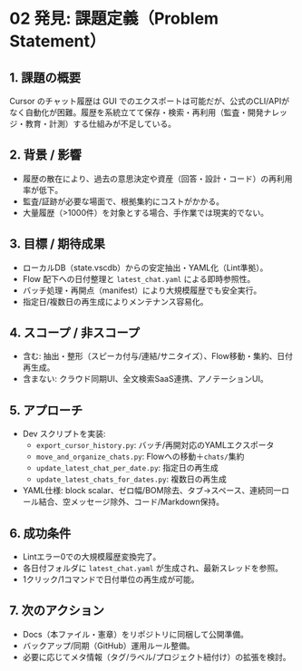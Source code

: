 # 02 発見: 課題定義（Problem Statement）

## 1. 課題の概要
Cursor のチャット履歴は GUI でのエクスポートは可能だが、公式のCLI/APIがなく自動化が困難。履歴を系統立てて保存・検索・再利用（監査・開発ナレッジ・教育・計測）する仕組みが不足している。

## 2. 背景 / 影響
- 履歴の散在により、過去の意思決定や資産（回答・設計・コード）の再利用率が低下。
- 監査/証跡が必要な場面で、根拠集約にコストがかかる。
- 大量履歴（>1000件）を対象とする場合、手作業では現実的でない。

## 3. 目標 / 期待成果
- ローカルDB（state.vscdb）からの安定抽出・YAML化（Lint準拠）。
- Flow 配下への日付整理と `latest_chat.yaml` による即時参照性。
- バッチ処理・再開点（manifest）により大規模履歴でも安全実行。
- 指定日/複数日の再生成によりメンテナンス容易化。

## 4. スコープ / 非スコープ
- 含む: 抽出・整形（スピーカ付与/連結/サニタイズ）、Flow移動・集約、日付再生成。
- 含まない: クラウド同期UI、全文検索SaaS連携、アノテーションUI。

## 5. アプローチ
- Dev スクリプトを実装:
  - `export_cursor_history.py`: バッチ/再開対応のYAMLエクスポータ
  - `move_and_organize_chats.py`: Flowへの移動＋`chats/`集約
  - `update_latest_chat_per_date.py`: 指定日の再生成
  - `update_latest_chats_for_dates.py`: 複数日の再生成
- YAML仕様: block scalar、ゼロ幅/BOM除去、タブ→スペース、連続同一ロール結合、空メッセージ除外、コード/Markdown保持。

## 6. 成功条件
- Lintエラー0での大規模履歴変換完了。
- 各日付フォルダに `latest_chat.yaml` が生成され、最新スレッドを参照。
- 1クリック/1コマンドで日付単位の再生成が可能。

## 7. 次のアクション
- Docs（本ファイル・憲章）をリポジトリに同梱して公開準備。
- バックアップ/同期（GitHub）運用ルール整備。
- 必要に応じてメタ情報（タグ/ラベル/プロジェクト紐付け）の拡張を検討。
